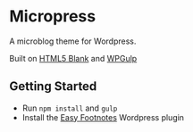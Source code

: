 # Micropress

A microblog theme for Wordpress.

Built on [HTML5 Blank](http://html5blank.com) and [WPGulp](https://github.com/ahmadawais/WPGulp)

## Getting Started
* Run `npm install` and `gulp`
* Install the [Easy Footnotes](https://wordpress.org/plugins/easy-footnotes/) Wordpress plugin